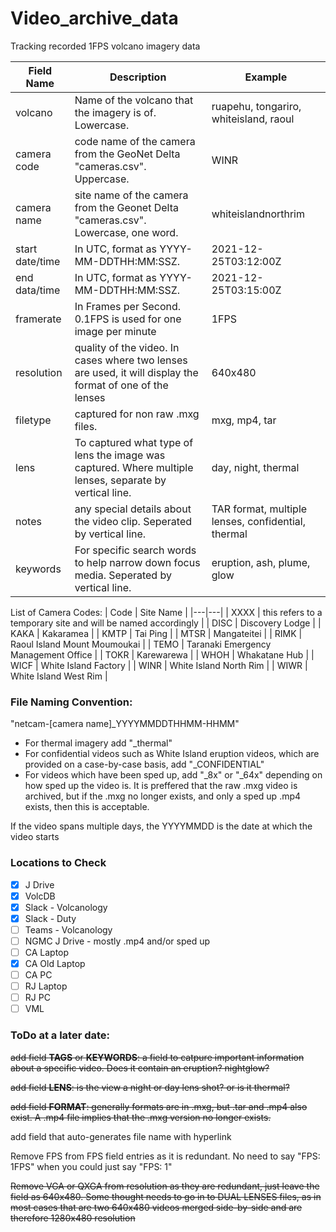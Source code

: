 # Video_archive_data
Tracking recorded 1FPS volcano imagery data

|Field Name   |Description   |Example   |
|---|---|---|
|volcano   |Name of the volcano that the imagery is of. Lowercase.   |ruapehu, tongariro, whiteisland, raoul   |
|camera code   |code name of the camera from the GeoNet Delta "cameras.csv". Uppercase.   |WINR   |
|camera name   |site name of the camera from the Geonet Delta "cameras.csv". Lowercase, one word.  |whiteislandnorthrim   |
|start date/time   |In UTC, format as YYYY-MM-DDTHH:MM:SSZ.  |2021-12-25T03:12:00Z   |
|end data/time   |In UTC, format as YYYY-MM-DDTHH:MM:SSZ.   |2021-12-25T03:15:00Z   |
|framerate   |In Frames per Second. 0.1FPS is used for one image per minute   |1FPS   |
|resolution   |quality of the video. In cases where two lenses are used, it will display the format of one of the lenses   |640x480   |
|filetype   |captured for non raw .mxg files.   |mxg, mp4, tar|
|lens   |To captured what type of lens the image was captured. Where multiple lenses, separate by vertical line.   |day, night, thermal    |
|notes   |any special details about the video clip. Seperated by vertical line.   |TAR format, multiple lenses, confidential, thermal   |
|keywords   |For specific search words to help narrow down focus media. Seperated by vertical line.    |eruption, ash, plume, glow    |

List of Camera Codes:
| Code | Site Name |
|---|---|
| XXXX  | this refers to a temporary site and will be named accordingly  |
| DISC  | Discovery Lodge   |
| KAKA  | Kakaramea  |
| KMTP  | Tai Ping  |
| MTSR  | Mangateitei  |
| RIMK  | Raoul Island Mount Moumoukai  |
| TEMO  | Taranaki Emergency Management Office  |
| TOKR  | Karewarewa  |
| WHOH  | Whakatane Hub  |
| WICF  | White Island Factory  |
| WINR  | White Island North Rim  |
| WIWR  | White Island West Rim  |

### File Naming Convention:

"netcam-[camera name]_YYYYMMDDTHHMM-HHMM"

- For thermal imagery add "_thermal"
- For confidential videos such as White Island eruption videos, which are provided on a case-by-case basis, add "_CONFIDENTIAL"
- For videos which have been sped up, add "_8x" or "_64x" depending on how sped up the video is. It is preffered that the raw .mxg video is archived, but if the .mxg no longer exists, and only a sped up .mp4 exists, then this is acceptable.

If the video spans multiple days, the YYYYMMDD is the date at which the video starts

### Locations to Check

- [X] J Drive
- [X] VolcDB
- [X] Slack - Volcanology
- [X] Slack - Duty
- [ ] Teams - Volcanology
- [ ] NGMC J Drive - mostly .mp4 and/or sped up
- [ ] CA Laptop
- [X] CA Old Laptop
- [ ] CA PC
- [ ] RJ Laptop
- [ ] RJ PC
- [ ] VML

### ToDo at a later date:

~~add field **TAGS** or **KEYWORDS**: a field to catpure important information about a specific video. Does it contain an eruption? nightglow?~~

~~add field **LENS**: is the view a night or day lens shot? or is it thermal?~~

~~add field **FORMAT**: generally formats are in .mxg, but .tar and .mp4 also exist. A .mp4 file implies that the .mxg version no longer exists.~~

add field that auto-generates file name with hyperlink

Remove FPS from FPS field entries as it is redundant. No need to say "FPS: 1FPS" when you could just say "FPS: 1"

~~Remove VGA or QXGA from resolution as they are redundant, just leave the field as 640x480. Some thought needs to go in to DUAL LENSES files, as in most cases that are two 640x480 videos merged side-by-side and are therefore 1280x480 resolution~~
